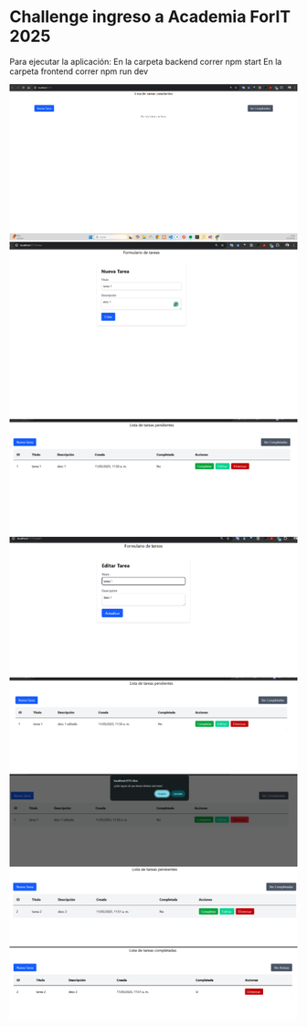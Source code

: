 # Challenge ingreso a Academia ForIT 2025

Para ejecutar la aplicación:
En la carpeta backend correr npm start
En la carpeta frontend correr npm run dev

![inicio de aplicación](image.png)
![formulario nueva tarea](image-1.png)
![tarea ingresad](image-2.png)
![editar tarea](image-3.png)
![tarea editada](image-4.png)
![eliminar tarea](image-5.png)
![tarea 1 eliiminada](image-6.png)
![tarea 2 completada](image-7.png)